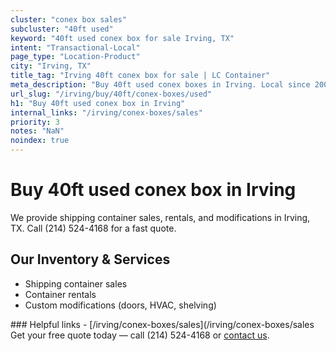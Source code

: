 ```yaml
---
cluster: "conex box sales"
subcluster: "40ft used"
keyword: "40ft used conex box for sale Irving, TX"
intent: "Transactional-Local"
page_type: "Location-Product"
city: "Irving, TX"
title_tag: "Irving 40ft conex box for sale | LC Container"
meta_description: "Buy 40ft used conex boxes in Irving. Local since 2003. New & used inventory. Fast delivery. Get your free quote — call (214) 524-4168 today."
url_slug: "/irving/buy/40ft/conex-boxes/used"
h1: "Buy 40ft used conex box in Irving"
internal_links: "/irving/conex-boxes/sales"
priority: 3
notes: "NaN"
noindex: true
---
```


# Buy 40ft used conex box in Irving

We provide shipping container sales, rentals, and modifications in Irving, TX. Call (214) 524-4168 for a fast quote.

## Our Inventory & Services
- Shipping container sales
- Container rentals
- Custom modifications (doors, HVAC, shelving)

<div data-section="internal-links">
### Helpful links
- [/irving/conex-boxes/sales](/irving/conex-boxes/sales
</div>

<div data-section="cta">
Get your free quote today — call (214) 524-4168 or <a href="/contact">contact us</a>.
</div>

<script type="application/ld+json">{"@context":"https://schema.org","@type":"FAQPage","mainEntity":[{"@type":"Question","name":"How much does delivery cost in Irving, TX?","acceptedAnswer":{"@type":"Answer","text":"Delivery costs vary by distance and container size. Most deliveries in Irving, TX range from $150-$300. Call (214) 524-4168 for an exact quote based on your specific location."}},{"@type":"Question","name":"Do you offer financing or payment plans?","acceptedAnswer":{"@type":"Answer","text":"We accept major credit cards, checks, and can discuss commercial terms for bulk purchases. Call (214) 524-4168 to discuss options."}},{"@type":"Question","name":"Can you customize containers in Irving, TX?","acceptedAnswer":{"@type":"Answer","text":"Yes — we perform modifications like doors, HVAC, insulation, and shelving. Request a custom quote at (214) 524-4168 or via our contact form."}}]}</script>

